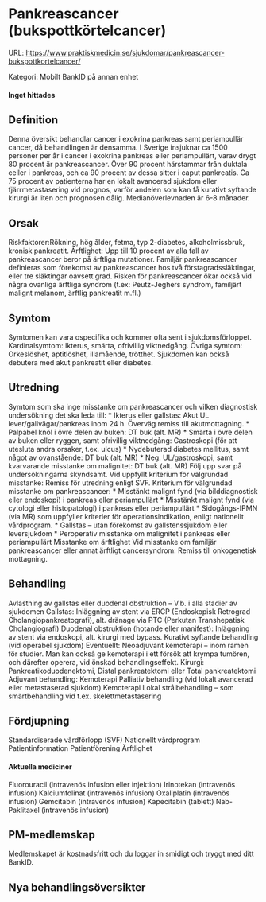 # Pankreascancer (bukspottkörtelcancer)

URL: https://www.praktiskmedicin.se/sjukdomar/pankreascancer-bukspottkortelcancer/



Kategori: Mobilt BankID på annan enhet

#### Inget hittades

## Definition

Denna översikt behandlar cancer i exokrina pankreas samt periampullär cancer, då behandlingen är densamma. I Sverige insjuknar ca 1500 personer per år i cancer i exokrina pankreas eller periampullärt, varav drygt 80 procent är pankreascancer. Över 90 procent härstammar från duktala celler i pankreas, och ca 90 procent av dessa sitter i caput pankreatis.
Ca 75 procent av patienterna har en lokalt avancerad sjukdom eller fjärrmetastasering vid prognos, varför andelen som kan få kurativt syftande kirurgi är liten och prognosen dålig. Medianöverlevnaden är 6-8 månader.

## Orsak

Riskfaktorer:Rökning, hög ålder, fetma, typ 2-diabetes, alkoholmissbruk, kronisk pankreatit. Ärftlighet: Upp till 10 procent av alla fall av pankreascancer beror på ärftliga mutationer. Familjär pankreascancer definieras som förekomst av pankreascancer hos två förstagradssläktingar, eller tre släktingar oavsett grad. Risken för pankreascancer ökar också vid några ovanliga ärftliga syndrom (t.ex: Peutz-Jeghers syndrom, familjärt malignt melanom, ärftlig pankreatit m.fl.)

## Symtom

Symtomen kan vara ospecifika och kommer ofta sent i sjukdomsförloppet. Kardinalsymtom: Ikterus, smärta, ofrivillig viktnedgång. Övriga symtom: Orkeslöshet, aptitlöshet, illamående, trötthet. Sjukdomen kan också debutera med akut pankreatit eller diabetes.

## Utredning

Symtom som ska inge misstanke om pankreascancer och vilken diagnostisk undersökning det ska leda till: * Ikterus eller gallstas: Akut UL lever/gallvägar/pankreas inom 24 h. Överväg remiss till akutmottagning. * Palpabel knöl i övre delen av buken: DT buk (alt. MR) * Smärta i övre delen av buken eller ryggen, samt ofrivillig viktnedgång: Gastroskopi (för att utesluta andra orsaker, t.ex. ulcus) * Nydebuterad diabetes mellitus, samt något av ovanstående: DT buk (alt. MR) * Neg. UL/gastroskopi, samt kvarvarande misstanke om malignitet: DT buk (alt. MR)
Följ upp svar på undersökningarna skyndsamt.
Vid uppfyllt kriterium för välgrundad misstanke: Remiss för utredning enligt SVF.
Kriterium för välgrundad misstanke om pankreascancer: * Misstänkt malignt fynd (via bilddiagnostisk eller endoskopi) i pankreas eller periampullärt * Misstänkt malignt fynd (via cytologi eller histopatologi) i pankreas eller periampullärt * Sidogångs-IPMN (via MR) som uppfyller kriterier för operationsindikation, enligt nationellt vårdprogram. * Gallstas – utan förekomst av gallstenssjukdom eller leversjukdom * Peroperativ misstanke om malignitet i pankreas eller periampullärt
Misstanke om ärftlighet
Vid misstanke om familjär pankreascancer eller annat ärftligt cancersyndrom: Remiss till onkogenetisk mottagning.

## Behandling

Avlastning av gallstas eller duodenal obstruktion – V.b. i alla stadier av sjukdomen
Gallstas: Inläggning av stent via ERCP (Endoskopisk Retrograd Cholangiopankreatografi), alt. dränage via PTC (Perkutan Transhepatisk Cholangiografi)
Duodenal obstruktion (hotande eller manifest): Inläggning av stent via endoskopi, alt. kirurgi med bypass. Kurativt syftande behandling (vid operabel sjukdom)
Eventuellt: Neoadjuvant kemoterapi – inom ramen för studier. Man kan också ge kemoterapi i ett försök att krympa tumören, och därefter operera, vid önskad behandlingseffekt. Kirurgi: Pankreatikoduodenektomi, Distal pankreatektomi eller Total pankreatektomi Adjuvant behandling: Kemoterapi
Palliativ behandling (vid lokalt avancerad eller metastaserad sjukdom)
Kemoterapi Lokal strålbehandling – som smärtbehandling vid t.ex. skelettmetastasering

## Fördjupning

Standardiserade vårdförlopp (SVF)
Nationellt vårdprogram
Patientinformation
Patientförening
Ärftlighet

#### Aktuella mediciner

Fluorouracil (intravenös infusion eller injektion) Irinotekan (intravenös infusion) Kalciumfolinat (intravenös infusion) Oxaliplatin (intravenös infusion) Gemcitabin (intravenös infusion) Kapecitabin (tablett) Nab-Paklitaxel (intravenös infusion)

## PM-medlemskap

Medlemskapet är kostnadsfritt och du loggar in smidigt och tryggt med ditt BankID.

## Nya behandlingsöversikter

